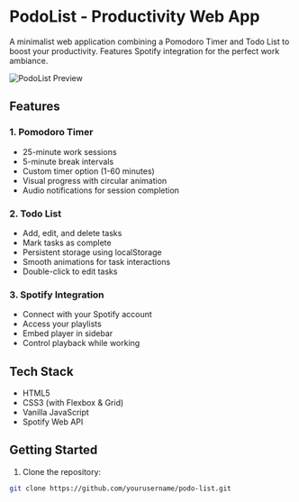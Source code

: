 # PodoList - Productivity Web App

A minimalist web application combining a Pomodoro Timer and Todo List to boost your productivity. Features Spotify integration for the perfect work ambiance.

![PodoList Preview](images/preview.png)

## Features

### 1. Pomodoro Timer
- 25-minute work sessions
- 5-minute break intervals
- Custom timer option (1-60 minutes)
- Visual progress with circular animation
- Audio notifications for session completion

### 2. Todo List
- Add, edit, and delete tasks
- Mark tasks as complete
- Persistent storage using localStorage
- Smooth animations for task interactions
- Double-click to edit tasks

### 3. Spotify Integration
- Connect with your Spotify account
- Access your playlists
- Embed player in sidebar
- Control playback while working

## Tech Stack

- HTML5
- CSS3 (with Flexbox & Grid)
- Vanilla JavaScript
- Spotify Web API

## Getting Started

1. Clone the repository:
```sh
git clone https://github.com/yourusername/podo-list.git
